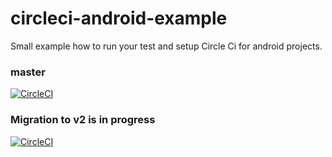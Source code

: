 # circleci-android-example
Small example how to run your test and setup Circle Ci for android projects.

### master

[![CircleCI](https://circleci.com/gh/volodia-chornenkyy/circleci-android-example/tree/master.svg?style=svg)](https://circleci.com/gh/volodia-chornenkyy/circleci-android-example/tree/master)


### Migration to v2 is in progress

[![CircleCI](https://circleci.com/gh/volodia-chornenkyy/circleci-android-example/tree/v2_migration.svg?style=svg)](https://circleci.com/gh/volodia-chornenkyy/circleci-android-example/tree/v2_migration)